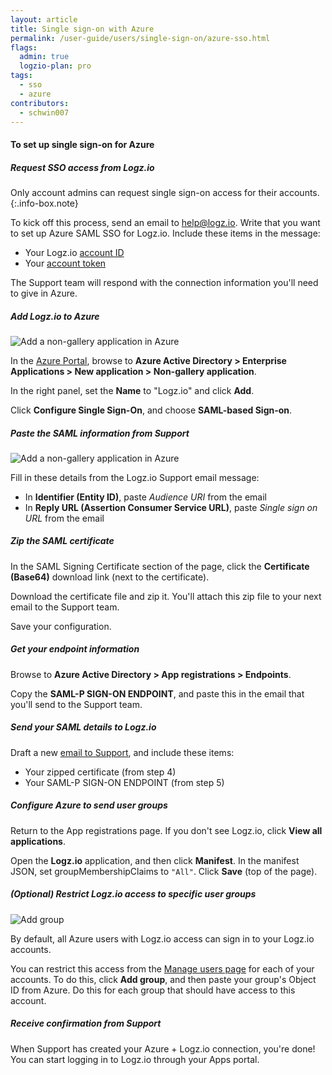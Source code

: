 ```yaml
---
layout: article
title: Single sign-on with Azure
permalink: /user-guide/users/single-sign-on/azure-sso.html
flags:
  admin: true
  logzio-plan: pro
tags:
  - sso
  - azure
contributors:
  - schwin007
---
```


#### To set up single sign-on for Azure

<div class="tasklist">

##### Request SSO access from Logz.io

Only account admins can request single sign-on access for their accounts.
{:.info-box.note}

To kick off this process, send an email to [help@logz.io](mailto:help@logz.io).
Write that you want to set up Azure SAML SSO for Logz.io.
Include these items in the message:

* Your Logz.io [account ID]({{site.baseurl}}/accounts/finding-your-account-id.html)
* Your [account token](https://app.logz.io/#/dashboard/settings/manage-accounts)

The Support team will respond with the connection information you'll need to give in Azure.

##### Add Logz.io to Azure

![Add a non-gallery application in Azure](https://dytvr9ot2sszz.cloudfront.net/logz-docs/sso-providers/azure/add-your-own-application.png)

In the [Azure Portal](https://portal.azure.com/), browse to **Azure Active Directory  > Enterprise Applications > New application > Non-gallery application**.

In the right panel, set the **Name** to "Logz.io" and click **Add**.

Click **Configure Single Sign-On**, and choose **SAML-based Sign-on**.

##### Paste the SAML information from Support

![Add a non-gallery application in Azure](https://dytvr9ot2sszz.cloudfront.net/logz-docs/sso-providers/azure/configure-single-sign-on.png)

Fill in these details from the Logz.io Support email message:

* In **Identifier (Entity ID)**, paste _Audience URI_ from the email
* In **Reply URL (Assertion Consumer Service URL)**, paste _Single sign on URL_ from the email

##### Zip the SAML certificate

In the SAML Signing Certificate section of the page, click the **Certificate (Base64)** download link (next to the certificate).

Download the certificate file and zip it.
You'll attach this zip file to your next email to the Support team.

Save your configuration.

##### Get your endpoint information

Browse to **Azure Active Directory > App registrations > Endpoints**.

Copy the **SAML-P SIGN-ON ENDPOINT**, and paste this in the email that you'll send to the Support team.

##### Send your SAML details to Logz.io

Draft a new [email to Support](mailto:help@logz.io), and include these items:

* Your zipped certificate (from step 4)
* Your SAML-P SIGN-ON ENDPOINT (from step 5)

##### Configure Azure to send user groups

Return to the App registrations page.
If you don't see Logz.io, click **View all applications**.

Open the **Logz.io** application, and then click **Manifest**.
In the manifest JSON, set groupMembershipClaims to `"All"`.
Click **Save** (top of the page).

##### _(Optional)_ Restrict Logz.io access to specific user groups

![Add group](https://dytvr9ot2sszz.cloudfront.net/logz-docs/access-and-authentication/sso--manage-groups.png)

By default, all Azure users with Logz.io access can sign in to your Logz.io accounts.

You can restrict this access from the [Manage users page](https://app.logz.io/#/dashboard/settings/manage-users) for each of your accounts.
To do this, click **Add group**, and then paste your group's Object ID from Azure.
Do this for each group that should have access to this account.

##### Receive confirmation from Support

When Support has created your Azure + Logz.io connection, you're done!
You can start logging in to Logz.io through your Apps portal.

</div>

